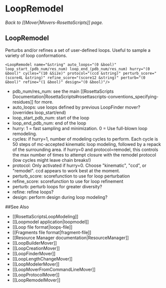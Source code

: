 # LoopRemodel
*Back to [[Mover|Movers-RosettaScripts]] page.*
## LoopRemodel

Perturbs and/or refines a set of user-defined loops. Useful to sample a variety of loop conformations.

```
<LoopRemodel name="&string" auto_loops="(0 &bool)" loop_start_(pdb_num/res_num) loop_end_(pdb_num/res_num) hurry="(0 &bool)" cycles="(10 &Size)" protocol="(ccd &string)" perturb_score="(score4L &string)" refine_score="(score12 &string)" perturb="(0 &bool)" refine="(1 &bool)" design="(0 &bool)"/>
```

-   pdb\_num/res\_num: see the main [[RosettaScripts Documentation|RosettaScripts#rosettascripts-conventions_specifying-residues]] for more.
-   auto\_loops: use loops defined by previous LoopFinder mover? (overrides loop\_start/end)
-   loop\_start\_pdb\_num: start of the loop
-   loop\_end\_pdb\_num: end of the loop
-   hurry: 1 = fast sampling and minimization. 0 = Use full-blown loop remodeling.
-   cycles: if hurry=1, number of modeling cycles to perform. Each cycle is 50 steps of mc-accepted kinematic loop modeling, followed by a repack of the surrounding area. if hurry=0 and protocol=remodel, this controls the max number of times to attempt closure with the remodel protocol (low cycles might leave chain breaks!)
-   protocol: Only activated if hurry=0. Choose "kinematic", "ccd", or "remodel". ccd appears to work best at the moment.
-   perturb\_score: scorefunction to use for loop perturbation
-   refine\_score: scorefunction to use for loop refinement
-   perturb: perturb loops for greater diversity?
-   refine: refine loops?
-   design: perform design during loop modeling?

##See Also

* [[RosettaScriptsLoopModeling]]
* [[Loopmodel application|loopmodel]]
* [[Loop file format|loops-file]]
* [[Fragments file format|fragment-file]]
* [[Resource Manager documentation|ResourceManager]]
* [[LoopBuilderMover]]
* [[LoopCreationMover]]
* [[LoopFinderMover]]
* [[LoopLengthChangeMover]]
* [[LoopModelerMover]]
* [[LoopMoverFromCommandLineMover]]
* [[LoopProtocolMover]]
* [[LoopRemodelMover]]

